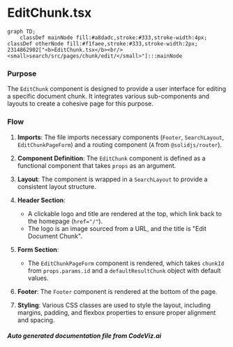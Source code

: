 # EditChunk.tsx

```mermaid
graph TD;
    classDef mainNode fill:#a8dadc,stroke:#333,stroke-width:4px;
classDef otherNode fill:#f1faee,stroke:#333,stroke-width:2px;
2314862902["<b>EditChunk.tsx</b><br/><small>search/src/pages/chunk/edit/</small>"]:::mainNode

```
### Purpose
The `EditChunk` component is designed to provide a user interface for editing a specific document chunk. It integrates various sub-components and layouts to create a cohesive page for this purpose.

### Flow
1. **Imports**: The file imports necessary components (`Footer`, `SearchLayout`, `EditChunkPageForm`) and a routing component (`A` from `@solidjs/router`).

2. **Component Definition**: The `EditChunk` component is defined as a functional component that takes `props` as an argument.

3. **Layout**: The component is wrapped in a `SearchLayout` to provide a consistent layout structure.

4. **Header Section**: 
   - A clickable logo and title are rendered at the top, which link back to the homepage (`href="/"`).
   - The logo is an image sourced from a URL, and the title is "Edit Document Chunk".

5. **Form Section**:
   - The `EditChunkPageForm` component is rendered, which takes `chunkId` from `props.params.id` and a `defaultResultChunk` object with default values.

6. **Footer**: The `Footer` component is rendered at the bottom of the page.

7. **Styling**: Various CSS classes are used to style the layout, including margins, padding, and flexbox properties to ensure proper alignment and spacing.

##### Auto generated documentation file from CodeViz.ai
